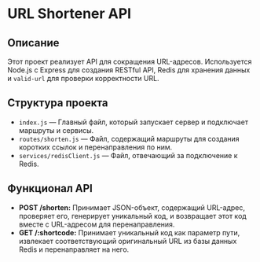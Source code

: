 # URL Shortener API

## Описание

Этот проект реализует API для сокращения URL-адресов. Используется Node.js с Express для создания RESTful API, Redis для хранения данных и `valid-url` для проверки корректности URL.

## Структура проекта

- `index.js` — Главный файл, который запускает сервер и подключает маршруты и сервисы.
- `routes/shorten.js` — Файл, содержащий маршруты для создания коротких ссылок и перенаправления по ним.
- `services/redisClient.js` — Файл, отвечающий за подключение к Redis.

## Функционал API

- **POST /shorten:** Принимает JSON-объект, содержащий URL-адрес, проверяет его, генерирует уникальный код, и возвращает этот код вместе с URL-адресом для перенаправления.
- **GET /:shortcode:** Принимает уникальный код как параметр пути, извлекает соответствующий оригинальный URL из базы данных Redis и перенаправляет на него.

